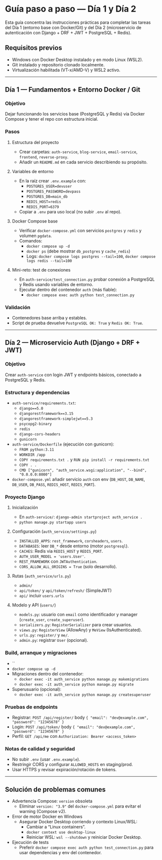 # Guía paso a paso — Día 1 y Día 2

Esta guía concentra las instrucciones prácticas para completar las tareas del Día 1 (entorno base con Docker/Git) y del Día 2 (microservicio de autenticación con Django + DRF + JWT + PostgreSQL + Redis).

## Requisitos previos
- Windows con Docker Desktop instalado y en modo Linux (WSL2).
- Git instalado y repositorio clonado localmente.
- Virtualización habilitada (VT-x/AMD-V) y WSL2 activo.

---
## Día 1 — Fundamentos + Entorno Docker / Git

### Objetivo
Dejar funcionando los servicios base (PostgreSQL y Redis) vía Docker Compose y tener el repo con estructura inicial.

### Pasos
1. Estructura del proyecto
   - Crear carpetas: `auth-service`, `blog-service`, `email-service`, `frontend`, `reverse-proxy`.
   - Añadir un `README.md` en cada servicio describiendo su propósito.

2. Variables de entorno
   - En la raíz crear `.env.example` con:
     - `POSTGRES_USER=devuser`
     - `POSTGRES_PASSWORD=devpass`
     - `POSTGRES_DB=main_db`
     - `REDIS_HOST=redis`
     - `REDIS_PORT=6379`
   - Copiar a `.env` para uso local (no subir `.env` al repo).

3. Docker Compose base
   - Verificar `docker-compose.yml` con servicios `postgres` y `redis` y volumen `pgdata`.
   - Comandos:
     - `docker compose up -d`
     - `docker ps` (debe mostrar `db_postgres` y `cache_redis`)
     - Logs: `docker compose logs postgres --tail=100`, `docker compose logs redis --tail=100`

4. Mini-reto: test de conexiones
   - En `auth-service/test_connection.py` probar conexión a PostgreSQL y Redis usando variables de entorno.
   - Ejecutar dentro del contenedor `auth` (más fiable):
     - `docker compose exec auth python test_connection.py`

### Validación
- Contenedores base arriba y estables.
- Script de prueba devuelve `PostgreSQL OK: True` y `Redis OK: True`.

---
## Día 2 — Microservicio Auth (Django + DRF + JWT)

### Objetivo
Crear `auth-service` con login JWT y endpoints básicos, conectado a PostgreSQL y Redis.

### Estructura y dependencias
- `auth-service/requirements.txt`:
  - `django==5.0`
  - `djangorestframework==3.15`
  - `djangorestframework-simplejwt==5.3`
  - `psycopg2-binary`
  - `redis`
  - `django-cors-headers`
  - `gunicorn`
- `auth-service/Dockerfile` (ejecución con gunicorn):
  - `FROM python:3.11`
  - `WORKDIR /app`
  - `COPY requirements.txt .` y `RUN pip install -r requirements.txt`
  - `COPY . .`
  - `CMD ["gunicorn", "auth_service.wsgi:application", "--bind", "0.0.0.0:8000"]`
- `docker-compose.yml` añadir servicio `auth` con env (`DB_HOST`, `DB_NAME`, `DB_USER`, `DB_PASS`, `REDIS_HOST`, `REDIS_PORT`).

### Proyecto Django
1. Inicialización
   - En `auth-service/`: `django-admin startproject auth_service .`
   - `python manage.py startapp users`

2. Configuración (`auth_service/settings.py`)
   - `INSTALLED_APPS`: `rest_framework`, `corsheaders`, `users`.
   - `DATABASES`: leer `DB_*` desde entorno (motor `postgresql`).
   - `CACHES`: Redis via `REDIS_HOST` y `REDIS_PORT`.
   - `AUTH_USER_MODEL = 'users.User'`.
   - `REST_FRAMEWORK` con `JWTAuthentication`.
   - `CORS_ALLOW_ALL_ORIGINS = True` (solo desarrollo).

3. Rutas (`auth_service/urls.py`)
   - `admin/`
   - `api/token/` y `api/token/refresh/` (SimpleJWT)
   - `api/` incluir `users.urls`

4. Modelo y API (`users/`)
   - `models.py`: usuario con `email` como identificador y manager (`create_user`, `create_superuser`).
   - `serializers.py`: `RegisterSerializer` para crear usuarios.
   - `views.py`: `RegisterView` (AllowAny) y `MeView` (IsAuthenticated).
   - `urls.py`: `register/` y `me/`.
   - `admin.py`: registrar `User` (opcional).

### Build, arranque y migraciones
- ``
- `docker compose up -d`
- Migraciones dentro del contenedor:
  - `docker exec -it auth_service python manage.py makemigrations`
  - `docker exec -it auth_service python manage.py migrate`
- Superusuario (opcional):
  - `docker exec -it auth_service python manage.py createsuperuser`

### Pruebas de endpoints
- Registrar: `POST /api/register/` body `{ "email": "dev@example.com", "password": "12345678" }`
- Login: `POST /api/token/` body `{ "email": "dev@example.com", "password": "12345678" }`
- Perfil: `GET /api/me` con `Authorization: Bearer <access_token>`

### Notas de calidad y seguridad
- No subir `.env` (usar `.env.example`).
- Restringir CORS y configurar `ALLOWED_HOSTS` en staging/prod.
- Usar HTTPS y revisar expiración/rotación de tokens.

---
## Solución de problemas comunes
- Advertencia Compose: `version` obsoleta
  - Eliminar `version: "3.9"` del `docker-compose.yml` para evitar el warning (Compose v2).
- Error de motor Docker en Windows
  - Asegurar Docker Desktop corriendo y contexto Linux/WSL:
    - Cambiar a “Linux containers”.
    - `docker context use desktop-linux`
    - Reiniciar WSL: `wsl --shutdown` y reiniciar Docker Desktop.
- Ejecución de tests
  - Preferir `docker compose exec auth python test_connection.py` para usar dependencias y env del contenedor.